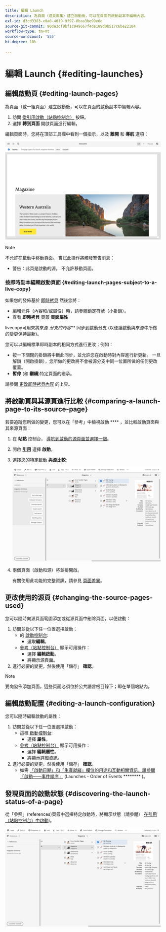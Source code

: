 ```yaml
---
title: 編輯 Launch
description: 為頁面（或頁面集）建立啟動後，可以在頁面的啟動副本中編輯內容。
exl-id: d3cd3383-e0a0-4019-9f97-8baa3be99e6e
source-git-commit: 90de3cf9bf1c949667f4de109d0b517c6be22184
workflow-type: tm+mt
source-wordcount: '555'
ht-degree: 18%

---
```


# 編輯 Launch {#editing-launches}

## 編輯啟動頁 {#editing-launch-pages}

為頁面（或一組頁面）建立啟動後，可以在頁面的啟動副本中編輯內容。

1. 訪問 [從引用啟動（站點控制台）](/help/sites-cloud/authoring/launches/overview.md#launches-in-references-sites-console) 按鈕。
1. 選擇 **轉到頁面** 開啟頁面進行編輯。

編輯頁面時，您將在頂部工具欄中看到一個指示，以及 **離開** 和 **導航** 選項：

![從頁面編輯器退出並導航啟動](/help/sites-cloud/authoring/assets/launches-edit-01.png)

>[!NOTE]
>
>不允許在啟動中移動頁面。 嘗試此操作將觸發警告消息：
>
>* 警告：此頁是啟動的源。 不允許移動頁面。


### 按即時副本編輯啟動頁面 {#editing-launch-pages-subject-to-a-live-copy}

如果您的發佈基於 [即時拷貝](/help/sites-cloud/administering/msm/overview.md) 然後您將：

* 編輯元件（內容和/或屬性）時，請參閱鎖定符號（小掛鎖）。
* 查看 **即時拷貝** 頁籤 **頁面屬性**

livecopy可用來將來源 *分支的內容*** 同步到啟動分支 (以便讓啟動與來源中所做的變更保持最新)。

您可以以編輯標準即時副本的相同方式進行更改；例如：

* 按一下關閉的掛鎖將中斷此同步，並允許您在啟動時對內容進行新更新。 一旦解鎖（開啟掛鎖），您所做的更改將不會被源分支中同一位置所做的任何更改覆蓋。
* **暫停** (和 **繼續**)特定頁面的繼承。

請參閱 [更改即時拷貝內容](/help/sites-cloud/administering/msm/creating-live-copies.md) 的上界。

## 將啟動頁與其源頁進行比較 {#comparing-a-launch-page-to-its-source-page}

若要追蹤您所做的變更，您可以在「參考」中檢視啟動 **** ，並比較啟動頁面與其來源頁面：

1. 在 **站點** 控制台， [導航到啟動的源頁面並選擇一個](/help/sites-cloud/authoring/getting-started/basic-handling.md#viewing-and-selecting-resources)。
1. 開啟 **[引用](/help/sites-cloud/authoring/getting-started/basic-handling.md#references)** 選擇 **啟動**。
1. 選擇您的特定啟動 **與源比較**:

   ![比較啟動與源](/help/sites-cloud/authoring/assets/launches-compare.png)

1. 兩個頁面（啟動和源）將並排開啟。

   有關使用此功能的完整資訊，請參見 [頁面差異](/help/sites-cloud/authoring/features/page-diff.md)。

## 更改使用的源頁 {#changing-the-source-pages-used}

您可以隨時向源頁面範圍添加或從源頁面中刪除頁面，以便啟動：

1. 訪問並從以下任一位置選擇啟動：
   * 的 [啟動控制台](/help/sites-cloud/authoring/launches/overview.md#the-launches-console):
      * 選取&#x200B;**編輯**。
   * [參考（站點控制台）](/help/sites-cloud/authoring/launches/overview.md#launches-in-references-sites-console) 顯示可用操作：
      * 選擇 **編輯啟動**。
      * 將顯示源頁面。
1. 進行必要的變更，然後使用「儲存」 **確認**。

>[!NOTE]
>
>要向發佈添加頁面，這些頁面必須位於公共語言根目錄下；即在單個站點內。

## 編輯啟動配置 {#editing-a-launch-configuration}

您可以隨時編輯啟動的屬性：

1. 訪問並從以下任一位置選擇啟動：
   * 這樣 [啟動控制台](/help/sites-cloud/authoring/launches/overview.md#the-launches-console):
      * 選擇 **屬性**。
   * [參考（站點控制台）](/help/sites-cloud/authoring/launches/overview.md#launches-in-references-sites-console) 顯示可用操作：
      * 選擇 **編輯屬性**。
      * 將顯示詳細資訊。
1. 進行必要的變更，然後使用「儲存」 **確認**。
   * 如需 [「啟動日期」和「生產就緒」欄位的用途和互動相關資訊，請參閱「啟動——事件順序」](/help/sites-cloud/authoring/launches/overview.md#launches-the-order-of-events) (Launches - Order of Events ******** )。

## 發現頁面的啟動狀態 {#discovering-the-launch-status-of-a-page}

從「參照」(references)頁籤中選擇特定啟動時，將顯示狀態（請參閱） [在引用（站點控制台）中啟動](/help/sites-cloud/authoring/launches/overview.md#launches-in-references-sites-console))。

![正在發現啟動狀態](/help/sites-cloud/authoring/assets/launches-status.png)
